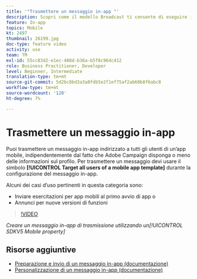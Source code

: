 ```yaml
---
title: '"Trasmettere un messaggio in-app "'
description: Scopri come il modello Broadcast ti consente di eseguire il targeting di tutti gli utenti della tua app mobile.
feature: In-app
topics: Mobile
kt: 2497
thumbnail: 26199.jpg
doc-type: feature video
activity: use
team: TM
exl-id: 55cc83d2-e1ec-488d-b36a-b5f8c96dc412
role: Business Practitioner, Developer
level: Beginner, Intermediate
translation-type: tm+mt
source-git-commit: 5d2bc8bd3a3a0fdb5e2f1ef75af2ab60b8f6abc8
workflow-type: tm+mt
source-wordcount: '128'
ht-degree: 7%

---
```


# Trasmettere un messaggio in-app

Puoi trasmettere un messaggio in-app indirizzato a tutti gli utenti di un’app mobile, indipendentemente dal fatto che Adobe Campaign disponga o meno delle informazioni sul profilo. Per trasmettere un messaggio devi usare il simbolo **[!UICONTROL Target all users of a mobile app template]** durante la configurazione del messaggio in-app.

Alcuni dei casi d’uso pertinenti in questa categoria sono:

* Inviare esercitazioni per app mobili al primo avvio di app o
* Annunci per nuove versioni di funzioni

>[!VIDEO](https://video.tv.adobe.com/v/26199?quality=12)

*Creare un messaggio in-app di trasmissione utilizzando un[!UICONTROL SDKV5 Mobile property]*

## Risorse aggiuntive

* [Preparazione e invio di un messaggio in-app (documentazione)](https://docs.adobe.com/content/help/en/campaign-standard/using/communication-channels/in-app-messaging/preparing-and-sending-an-in-app-message.html)
* [Personalizzazione di un messaggio in-app (documentazione)](https://docs.adobe.com/content/help/en/campaign-standard/using/communication-channels/in-app-messaging/customizing-an-in-app-message.html)
